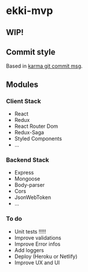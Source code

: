 # ekki-mvp
## WIP!

## Commit style

Based in [karma git commit msg](http://karma-runner.github.io/4.0/dev/git-commit-msg.html).

## Modules

### Client Stack
* React
* Redux
* React Router Dom
* Redux-Saga
* Styled Components
* ...

### Backend Stack
* Express
* Mongoose
* Body-parser
* Cors
* JsonWebToken
* ...

### To do

* Unit tests !!!!!
* Improve validations
* Improve Error infos
* Add loggers
* Deploy (Heroku or Netlify)
* Improve UX and UI
